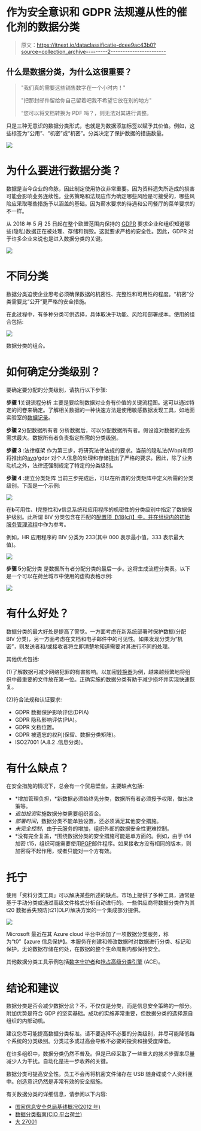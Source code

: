 # 作为安全意识和 GDPR 法规遵从性的催化剂的数据分类

> 原文：<https://itnext.io/dataclassificatie-dcee9ac43b0?source=collection_archive---------2----------------------->

## 什么是数据分类，为什么这很重要？

> "我们真的需要这些销售数字在一个小时内！"
> 
> "把那封邮件留给你自己留着吧我不希望它放在别的地方"
> 
> “您可以将文档转换为 PDF 吗？，则无法对其进行调整。

只是三种无意识的数据分类形式，也就是为数据添加标签以赋予其价值。例如，这些标签为“公用”、“机密”或“机密”。分类决定了保护数据的措施数量。

![](img/8e7b58692fab9b7ffc6fc3b7578305b2.png)

# 为什么要进行数据分类？

数据是当今企业的命脉，因此制定使用协议非常重要。因为资料遗失所造成的损害可能会影响业务连续性。业务策略和法规应作为确定哪些风险是可接受的，哪些风险应采取哪些措施予以涵盖的基础。因为薪水要求的待遇和公司餐厅的菜单要求的不一样。

从 2018 年 5 月 25 日起在整个欧盟范围内保持的 [GDPR](https://www.linkit.nl/knowledge-base/245/GDPR_zijn_bedrijven_voorbereid_op_de_nieuwe_Europese_privacy_verordening) 要求企业和组织知道哪些(隐私)数据正在被处理、存储和销毁。这就要求严格的安全性。因此，GDPR 对于许多企业来说也是进入数据分类的关键。

![](img/68860061c1380bfa7cb89ceca7f49507.png)

# **不同分类**

数据分类迫使企业思考必须确保数据的机密性、完整性和可用性的程度。“机密”分类需要比“公开”更严格的安全措施。

在此过程中，有多种分类可供选择，具体取决于功能、风险和部署成本。使用的组合包括:

![](img/bd20cea53dbc8d2cd1889321afb4028a.png)

数据分类的组合。

# 如何确定分类级别？

要确定要分配的分类级别，请执行以下步骤:

**步骤 1**关键流程分析
主要是要绘制数据对业务有价值的关键流程图。这可以通过特定的问卷来确定。了解相关数据的一种快速方法是使用敏感数据发现工具，如地面实验室的[数据记录](https://www.groundlabs.com/data-recon)。

**步骤 2**分配数据所有者
分析数据后，可以分配数据所有者。假设谁对数据的业务需求最大。数据所有者负责指定所需的分类级别。

**步骤 3** :法律框架
作为第三步，将研究法律法规的要求。当前的隐私法(Wbp)和即将推出的[avg](https://autoriteitpersoonsgegevens.nl/nl/onderwerpen/europese-privacywetgeving/algemene-verordening-gegevensbescherming)/gdpr 对个人信息的处理和存储提出了严格的要求。因此，除了业务动机之外，法律还强制规定了特定的分类级别。

**步骤 4** :建立分类矩阵
当前三步完成后，可以在所谓的分类矩阵中定义所需的分类级别。下面是一个示例:

![](img/1688253ccb3f9457cac09a689cccff4b.png)

在**b**可用性、**I**完整性和**v**信息系统和应用程序的机密性的分类级别中指定了数据保护级别。此所谓 BIV 分类包含在匹配的[配置项【t18(ci)】中，并在组织内的](https://en.wikipedia.org/wiki/Configuration_item)[初始服务管理流程](https://wiki.en.it-processmaps.com/index.php/ITIL_Processes#ITIL_V3_Processes)中作为参考。

例如，HR 应用程序的 BIV 分类为 233(其中 000 表示最小值，333 表示最大值)。

![](img/dc4d6e497d3ca5d05c08ed6aa9784f67.png)

**步骤 5**分配分类
是数据所有者分配分类的最后一步。这将生成流程分类表。以下是一个可以在荷兰城市中使用的虚构表格示例:

![](img/37dc60b8b948b28c066b1d76c4920d38.png)

# **有什么好处？**

数据分类的最大好处是提高了警觉。一方面考虑在新系统部署时保护数据(分配 BIV 分类)，另一方面考虑在文档和电子邮件中的可见性。如果发现分类为“机密”，则发送者和/或接收者将立即清楚地知道需要对其进行不同的处理。

其他优点包括:

(1)了解数据可减少网络犯罪的有害影响。以加密[转换器](https://www.linkit.nl/knowledge-base/239/Dossier_Ransomware_Deel_I_Een_introductie)为例，越来越频繁地将组织中最重要的文件放在第一位。正确实施的数据分类有助于减少损坏并实现快速恢复。

(2)符合法规和认证要求:

*   GDPR 数据保护影响评估(DPIA)
*   GDPR 隐私影响评估(PIA)。
*   GDPR 文档位置。
*   GDPR 被遗忘的权利(保留、数据分类矩阵)。
*   ISO27001 (A.8.2 .信息分类)。

# **有什么缺点？**

在安全措施的情况下，总会有一个贸易壁垒。主要缺点包括:

*   *增加管理负担，*新数据必须始终先分类，数据所有者必须授予权限，做出决策等。
*   *追加投资*实施数据分类需要组织资金。
*   *部署时间*，数据分类不能单独设置，还必须满足其他安全措施。
*   *未完全控制*，由于云服务的增加，组织外部的数据安全性更难控制。
*   *没有完全复盖，*围绕数据分类的安全措施可能是单方面的。例如，由于 t14 加密 t15，组织可能需要使用[PGP](https://en.wikipedia.org/wiki/Pretty_Good_Privacy)邮件程序。如果接收方没有相同的版本，则加密将不起作用，或者只能对一个方有效。

# **托宁**

使用「资料分类工具」可以解决某些所述的缺点。市场上提供了多种工具，通常是基于手动分类或通过高级文件格式分析自动进行的。一些供应商将数据分类作为其 t20 数据丢失预防[t21(DLP)解决方案的一个集成部分提供。

![](img/cdf9cf51cf558cc96e7db6a38b22bc69.png)

Microsoft 最近在其 Azure cloud 平台中添加了一项数据分类服务，称为“t0”【azure 信息保护】。本服务在创建和修改数据时对数据进行分类、标记和保护。无论数据存储在何处，在数据的整个生命周期内都保持安全。

其他数据分类工具示例包括[数字守护者](https://digitalguardian.com/resources/data-security-knowledge-base/data-classification)和[抢占高级分类引擎](https://www.forcepoint.com/innovation/technology/forcepoint-advanced-classification-engine-ace) (ACE)。

# 结论和建议

数据分类是否会减少数据分岔？不，不仅仅是分类，而是信息安全策略的一部分。附加优势是符合 GDP 的坚实基础。成功的实施非常重要，但数据分类的选择源自组织的内部动机。

建议您尽可能提高数据分类标准。请不要选择不必要的分类级别，并尽可能降低每个系统的分类级别。分类过多或过高会导致不必要的投资和接受度降低。

在许多组织中，数据分类仍然不普及。但是已经采取了一些重大的技术步骤来尽量减少人为干扰。自动化是进一步收养的关键。

数据分类可提高安全性。员工不会再将机密文件储存在 USB 随身碟或个人资料匣中。创造意识仍然是非常有效的安全措施。

有关数据分类的详细信息，请参阅以下内容:

*   [国家信息安全总局基线概况(2012 年)](http://www.earonline.nl/index.php/Overzicht_Baseline_Informatiebeveiliging_Rijksdienst_%2528BIR_2012%2529)
*   [数据分类指南(CIO 平台荷兰)](https://www.cio-platform.nl/l/en/library/download/urn:uuid:4dd82ea3-333a-43a5-8229-c4bf6af7f059/2016+handreiking+dataclassificatie+cio+platform+nederland+%2528nl%2529.pdf?format=save_to_disk)
*   [大 27001](https://www.iso.org/isoiec-27001-information-security.html)